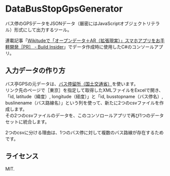 # DataBusStopGpsGenerator

バス停のGPSデータをJSONデータ（厳密にはJavaScriptオブジェクトリテラル）形式にして出力するツール。

連載記事「[Wikitudeで「オープンデータ＋AR（拡張現実）」スマホアプリをお手軽開発［PR］ - Build Insider](http://www.buildinsider.net/pr/grapecity/wikitude)」でデータ作成時に使用したC#のコンソールアプリ。

## 入力データの作り方

バス亭GPSの元データは、[バス停留所（国土交通省）](http://nlftp.mlit.go.jp/ksj/gml/datalist/KsjTmplt-P11.html)を使います。  
リンク先のページで［東京］を指定して取得したXMLファイルをExcelで開き、「id, latitude（緯度）, longitude（経度）」と「id, busstopname（バス停名）, buslinename（バス路線名）」という列を使って、新たに2つのcsvファイルを作成します。  
その2つのcsvファイルのデータを、このコンソロールアプリで再び1つのデータセットに統合します。

2つのcsvに分ける理由は、1つのバス停に対して複数のバス路線が存在するためです。

## ライセンス

MIT.



